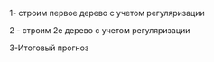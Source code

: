 1- строим первое дерево с учетом регуляризации

2 - строим 2е дерево с учетом регуляризации

3-Итоговый прогноз 

